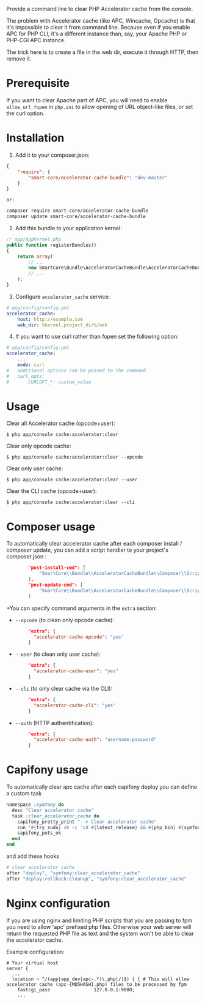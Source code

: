 Provide a command line to clear PHP Accelerator cache from the console.

The problem with Accelerator cache (like APC, Wincache, Opcache) is that it's impossible to clear it from command line.
Because even if you enable APC for PHP CLI, it's a different instance than,
say, your Apache PHP or PHP-CGI APC instance.

The trick here is to create a file in the web dir, execute it through HTTP,
then remove it.

Prerequisite
============

If you want to clear Apache part of APC, you will need to enable `allow_url_fopen` in `php.ini` to allow opening of URL
object-like files, or set the curl option.



Installation
============

  1. Add it to your composer.json:

```json
{
    "require": {
        "smart-core/accelerator-cache-bundle": "dev-master"
    }
}
```

    or:

```sh
composer require smart-core/accelerator-cache-bundle
composer update smart-core/accelerator-cache-bundle
```

  2. Add this bundle to your application kernel:

```php
// app/AppKernel.php
public function registerBundles()
{
    return array(
        // ...
        new SmartCore\Bundle\AcceleratorCacheBundle\AcceleratorCacheBundle(),
        // ...
    );
}
```

  3. Configure `accelerator_cache` service:

```yml
# app/config/config.yml
accelerator_cache:
    host: http://example.com
    web_dir: %kernel.project_dir%/web
```

  4. If you want to use curl rather than fopen set the following option:

```yml
# app/config/config.yml
accelerator_cache:
    ...
    mode: curl
#   additional options can be passed to the command
#   curl_opts:
#       CURLOPT_*: custom_value
```

Usage
=====

Clear all Accelerator cache (opcode+user):

    $ php app/console cache:accelerator:clear

Clear only opcode cache:

    $ php app/console cache:accelerator:clear --opcode

Clear only user cache:

    $ php app/console cache:accelerator:clear --user

Clear the CLI cache (opcode+user):

    $ php app/console cache:accelerator:clear --cli


Composer usage
==============

To automatically clear accelerator cache after each composer install / composer update, you can add a script handler to your project's composer.json :

```json
        "post-install-cmd": [
            "SmartCore\\Bundle\\AcceleratorCacheBundle\\Composer\\ScriptHandler::clearCache"
        ],
        "post-update-cmd": [
            "SmartCore\\Bundle\\AcceleratorCacheBundle\\Composer\\ScriptHandler::clearCache"
        ]
```

+You can specify command arguments in the `extra` section:

- `--opcode` (to clean only opcode cache):

```json
        "extra": {
          "accelerator-cache-opcode": "yes"
        }
```

- `--user` (to clean only user cache):

```json
        "extra": {
          "accelerator-cache-user": "yes"
        }
```

- `--cli` (to only clear cache via the CLI):

```json
        "extra": {
          "accelerator-cache-cli": "yes"
        }
```

- `--auth` (HTTP authentification):

```json
        "extra": {
          "accelerator-cache-auth": "username:password"
        }
```


Capifony usage
==============

To automatically clear apc cache after each capifony deploy you can define a custom task

```ruby
namespace :symfony do
  desc "Clear accelerator cache"
  task :clear_accelerator_cache do
    capifony_pretty_print "--> Clear accelerator cache"
    run "#{try_sudo} sh -c 'cd #{latest_release} && #{php_bin} #{symfony_console} cache:accelerator:clear #{console_options}'"
    capifony_puts_ok
  end
end
```

and add these hooks

```ruby
# clear accelerator cache
after "deploy", "symfony:clear_accelerator_cache"
after "deploy:rollback:cleanup", "symfony:clear_accelerator_cache"
```

Nginx configuration
===================

If you are using nginx and limiting PHP scripts that you are passing to fpm you need to allow 'apc' prefixed php files. Otherwise your web server will return the requested PHP file as text and the system won't be able to clear the accelerator cache.

Example configuration:
```
# Your virtual host
server {
  ...
  location ~ ^/(app|app_dev|apc-.*)\.php(/|$) { { # This will allow accelerator cache (apc-{MD5HASH}.php) files to be processed by fpm
    fastcgi_pass                127.0.0.1:9000;
    ...
``` 
